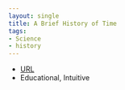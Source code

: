 ```yaml
---
layout: single
title: A Brief History of Time
tags:
- Science
- history
---
```



- [URL](http://www.goodreads.com/book/show/3869.A_Brief_History_of_Time)
- Educational, Intuitive
